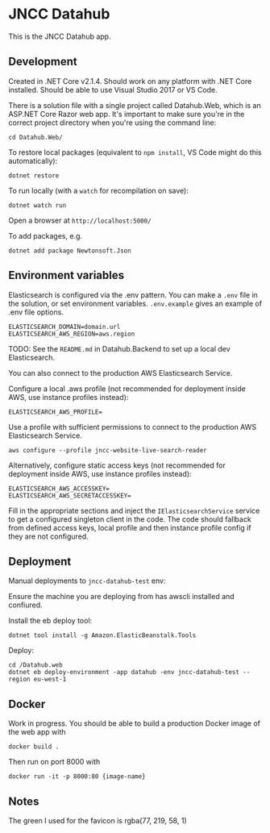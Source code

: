 # JNCC Datahub

This is the JNCC Datahub app.

## Development

Created in .NET Core v2.1.4. Should work on any platform with .NET Core installed. Should be able to use Visual Studio 2017 or VS Code.

There is a solution file with a single project called Datahub.Web, which is an ASP.NET Core Razor web app. It's important to make sure you're in the correct project directory when you're using the command line:

    cd Datahub.Web/

To restore local packages (equivalent to `npm install`, VS Code might do this automatically):

    dotnet restore

To run locally (with a `watch` for recompilation on save):

    dotnet watch run

Open a browser at `http://localhost:5000/`

To add packages, e.g.

    dotnet add package Newtonsoft.Json

## Environment variables

Elasticsearch is configured via the .env pattern. You can make a `.env` file in the solution, or set environment variables. `.env.example` gives an example of .env file options.

    ELASTICSEARCH_DOMAIN=domain.url
    ELASTICSEARCH_AWS_REGION=aws.region

TODO: See the `README.md` in Datahub.Backend to set up a local dev Elasticsearch.

You can also connect to the production AWS Elasticsearch Service.

Configure a local .aws profile (not recommended for deployment inside AWS, use instance profiles instead):

    ELASTICSEARCH_AWS_PROFILE=

Use a profile with sufficient permissions to connect to the production AWS Elasticsearch Service.

    aws configure --profile jncc-website-live-search-reader

Alternatively, configure static access keys (not recommended for deployment inside AWS, use instance profiles instead):

    ELASTICSEARCH_AWS_ACCESSKEY=
    ELASTICSEARCH_AWS_SECRETACCESSKEY=

Fill in the appropriate sections and inject the `IElasticsearchService` service to get a configured singleton client in the code. The code should fallback from defined access keys, local profile and then instance profile config if they are not configured.

## Deployment

Manual deployments to `jncc-datahub-test` env:

Ensure the machine you are deploying from has awscli installed and confiured.

Install the eb deploy tool:

    dotnet tool install -g Amazon.ElasticBeanstalk.Tools

Deploy:

    cd /Datahub.web
    dotnet eb deploy-environment -app datahub -env jncc-datahub-test --region eu-west-1

## Docker

Work in progress. You should be able to build a production Docker image of the web app with

    docker build .

Then run on port 8000 with

    docker run -it -p 8000:80 {image-name}

## Notes

The green I used for the favicon is rgba(77, 219, 58, 1)
